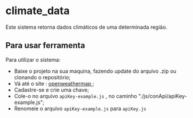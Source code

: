 # climate_data
 
 Este sistema retorna dados climáticos de uma determinada região.

## Para usar ferramenta

 Para utilizar o sistema: 
 
 - Baixe o projeto na sua maquina, fazendo update do arquivo .zip ou clonando o repositório;
 - Vá até o site : <a href="https://openweathermap.org/api"> openweathermap </a>;
 - Cadastre-se e crie uma chave;
 - Cole-o no arquivo ``` apiKey-example.js ``` , no caminho "./js/conApi/apiKey-example.js";
 - Renomeie o arquivo ``` apiKey-example.js ```  para  ``` apiKey.js ```
